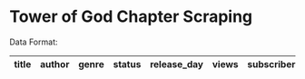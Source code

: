 # Tower of God Chapter Scraping

Data Format:

| title | author | genre | status | release_day | views | subscribers | rating | chapter | chapter_length | comments | total_comments | likes | total_likes | published | user | comment_body | post_date | upvotes | downvotes | reply_count | scrape_date | season | season_chapter |
|:-----:|:------:|:-----:|:------:|:-----------:|:-----:|:-----------:|:------:|:-------:|:--------------:|:--------:|:-------------- |:-----:|:-----------:|:---------:|:----:|:------------:|:---------:|:-------:|:---------:|:-----------:|:-----------:|:------:|:--------------:|
